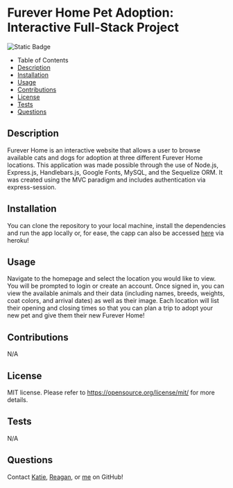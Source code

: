 # Furever Home Pet Adoption: Interactive Full-Stack Project
![Static Badge](https://img.shields.io/badge/license-MIT-pink)

- Table of Contents
- [Description](#Description)
- [Installation](#Installation)
- [Usage](#Usage)
- [Contributions](#Contributions)
- [License](#License)
- [Tests](#Tests)
- [Questions](#Questions)

## Description
Furever Home is an interactive website that allows a user to browse available cats and dogs for adoption at three different Furever Home locations. This application was made possible through the use of Node.js, Express.js, Handlebars.js, Google Fonts, MySQL, and the Sequelize ORM. It was created using the MVC paradigm and includes authentication via express-session. 

## Installation
You can clone the repository to your local machine, install the dependencies and run the app locally or, for ease, the capp can also be accessed [here](https://fathomless-shore-00999-99874d90faa8.herokuapp.com/) via heroku!

## Usage
Navigate to the homepage and select the location you would like to view. You will be prompted to login or create an account. Once signed in, you can view the available animals and their data (including names, breeds, weights, coat colors, and arrival dates) as well as their image. Each location will list their opening and closing times so that you can plan a trip to adopt your new pet and give them their new Furever Home!

## Contributions
N/A

## License
MIT license.
Please refer to https://opensource.org/license/mit/ for more details.

## Tests
N/A

## Questions
Contact [Katie](https://github.com/C-Bolick), [Reagan](https://github.com/Reyyahs), or [me](https://github.com/mahlheim) on GitHub! 

